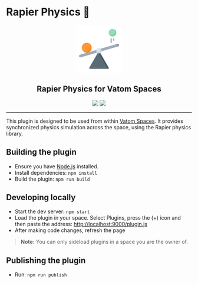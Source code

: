 # Rapier Physics 🔌

<center>
    <img src='icon/plugin-icon.png' height='128' />
    <h2>Rapier Physics for Vatom Spaces</h2>
    <p>
        <img src='https://img.shields.io/badge/status-alpha-red' />
        <img src='https://img.shields.io/badge/requires%20app-v1.6.367_(dev)-orange' />
        <!--<img src='https://img.shields.io/github/package-json/version/vatominc/vatom-spaces-rapier-physics?label=version' />-->
    </p>
    <hr/>
</center>

This plugin is designed to be used from within [Vatom Spaces](https://vatom.com). It provides synchronized physics simulation across the space, using the Rapier physics library.


## Building the plugin
- Ensure you have [Node.js](https://nodejs.org) installed.
- Install dependencies: `npm install`
- Build the plugin: `npm run build`

## Developing locally
- Start the dev server: `npm start`
- Load the plugin in your space. Select Plugins, press the (+) icon and then paste the address: [http://localhost:9000/plugin.js](http://localhost:9000/plugin.js)
- After making code changes, refresh the page

> **Note:** You can only sideload plugins in a space you are the owner of.

## Publishing the plugin
- Run: `npm run publish`
